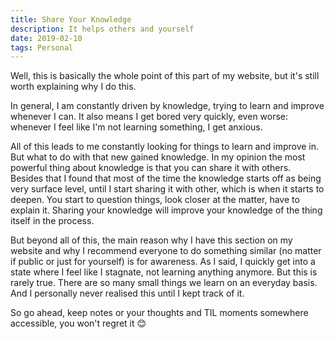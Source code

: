 ```yaml
---
title: Share Your Knowledge
description: It helps others and yourself
date: 2019-02-10
tags: Personal
---
```


Well, this is basically the whole point of this part of my website, but it's still worth explaining why I do this.

In general, I am constantly driven by knowledge, trying to learn and improve whenever I can. It also means I get bored very quickly, even worse: whenever I feel like I'm not learning something, I get anxious.

All of this leads to me constantly looking for things to learn and improve in. But what to do with that new gained knowledge. In my opinion the most powerful thing about knowledge is that you can share it with others. Besides that I found that most of the time the knowledge starts off as being very surface level, until I start sharing it with other, which is when it starts to deepen. You start to question things, look closer at the matter, have to explain it. Sharing your knowledge will improve your knowledge of the thing itself in the process.

But beyond all of this, the main reason why I have this section on my website and why I recommend everyone to do something similar (no matter if public or just for yourself) is for awareness. As I said, I quickly get into a state where I feel like I stagnate, not learning anything anymore. But this is rarely true. There are so many small things we learn on an everyday basis. And I personally never realised this until I kept track of it.

So go ahead, keep notes or your thoughts and TIL moments somewhere accessible, you won't regret it 😊
